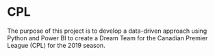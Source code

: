 # CPL
The purpose of this project is to develop a data-driven approach using Python and Power BI to create a Dream Team for the Canadian Premier League (CPL) for the 2019 season.
